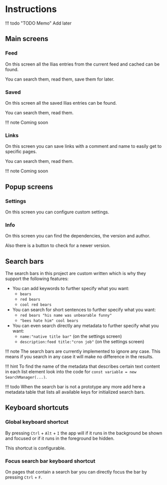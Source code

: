 # Instructions

!!! todo "TODO Memo"
    Add later

## Main screens

### Feed

On this screen all the Ilias entries from the current feed and cached can be found.

You can search them, read them, save them for later.

### Saved

On this screen all the saved Ilias entries can be found.

You can search them, read them.

!!! note
    Coming soon

### Links

On this screen you can save links with a comment and name to easily get to specific pages.

You can search them, read them.

!!! note
    Coming soon

## Popup screens

### Settings

On this screen you can configure custom settings.

### Info

On this screen you can find the dependencies, the version and author.

Also there is a button to check for a newer version.

## Search bars

The search bars in this project are custom written which is why they support the following features:

- You can add keywords to further specify what you want:
    - `bears`
    - `red bears`
    - `cool red bears`
- You can search for short sentences to further specify what you want:
    - `red bears "his name was unbearable funny"`
    - `"bees hate him" cool bears`
- You can even search directly any metadata to further specify what you want:
    - `name:"native title bar"` (on the settings screen)
    - `description:feed title:"cron job"` (on the settings screen)

!!! note
    The search bars are currently implemented to ignore any case.
    This means if you search in any case it will make no difference in the results.

!!! hint
    To find the name of the metadata that describes certain text content in each list element look into the code for `const variable = new SearchManager(...)`.

!!! todo
    When the search bar is not a prototype any more add here a metadata table that lists all available keys for initialized search bars.

## Keyboard shortcuts

### Global keyboard shortcut

By pressing `Ctrl` + `Alt` + `I` the app will if it runs in the background be shown and focused or if it runs in the foreground be hidden.

This shortcut is configurable.

### Focus search bar keyboard shortcut

On pages that contain a search bar you can directly focus the bar by pressing `Ctrl` + `F`.
